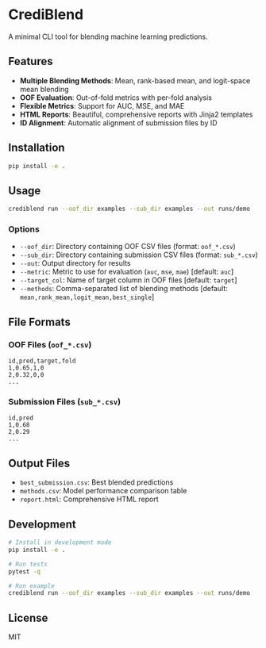 # CrediBlend

A minimal CLI tool for blending machine learning predictions.

## Features

- **Multiple Blending Methods**: Mean, rank-based mean, and logit-space mean blending
- **OOF Evaluation**: Out-of-fold metrics with per-fold analysis
- **Flexible Metrics**: Support for AUC, MSE, and MAE
- **HTML Reports**: Beautiful, comprehensive reports with Jinja2 templates
- **ID Alignment**: Automatic alignment of submission files by ID

## Installation

```bash
pip install -e .
```

## Usage

```bash
crediblend run --oof_dir examples --sub_dir examples --out runs/demo
```

### Options

- `--oof_dir`: Directory containing OOF CSV files (format: `oof_*.csv`)
- `--sub_dir`: Directory containing submission CSV files (format: `sub_*.csv`)
- `--out`: Output directory for results
- `--metric`: Metric to use for evaluation (`auc`, `mse`, `mae`) [default: `auc`]
- `--target_col`: Name of target column in OOF files [default: `target`]
- `--methods`: Comma-separated list of blending methods [default: `mean,rank_mean,logit_mean,best_single`]

## File Formats

### OOF Files (`oof_*.csv`)
```csv
id,pred,target,fold
1,0.65,1,0
2,0.32,0,0
...
```

### Submission Files (`sub_*.csv`)
```csv
id,pred
1,0.68
2,0.29
...
```

## Output Files

- `best_submission.csv`: Best blended predictions
- `methods.csv`: Model performance comparison table
- `report.html`: Comprehensive HTML report

## Development

```bash
# Install in development mode
pip install -e .

# Run tests
pytest -q

# Run example
crediblend run --oof_dir examples --sub_dir examples --out runs/demo
```

## License

MIT
